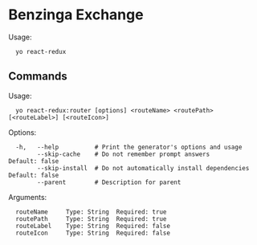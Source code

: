 # Benzinga Exchange

Usage:

```
  yo react-redux
```
  
## Commands
  
Usage:

```
  yo react-redux:router [options] <routeName> <routePath> [<routeLabel>] [<routeIcon>]
```

Options:

```
  -h,   --help          # Print the generator's options and usage
        --skip-cache    # Do not remember prompt answers             Default: false
        --skip-install  # Do not automatically install dependencies  Default: false
        --parent        # Description for parent
```

Arguments:


```
  routeName     Type: String  Required: true
  routePath     Type: String  Required: true
  routeLabel    Type: String  Required: false
  routeIcon     Type: String  Required: false
```